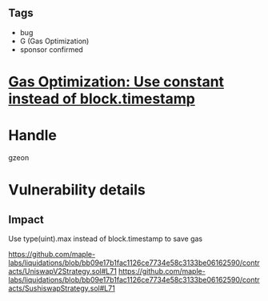 ## Tags

- bug
- G (Gas Optimization)
- sponsor confirmed

# [Gas Optimization: Use constant instead of block.timestamp](https://github.com/code-423n4/2021-12-maple-findings/issues/55) 

# Handle

gzeon


# Vulnerability details

## Impact
Use type(uint).max instead of block.timestamp to save gas

https://github.com/maple-labs/liquidations/blob/bb09e17b1fac1126ce7734e58c3133be06162590/contracts/UniswapV2Strategy.sol#L71
https://github.com/maple-labs/liquidations/blob/bb09e17b1fac1126ce7734e58c3133be06162590/contracts/SushiswapStrategy.sol#L71

